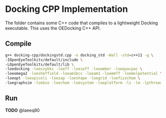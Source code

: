 # Docking CPP Implementation #

The folder contains some C++ code that compiles to a lightweight Docking executable. This uses the OEDocking C++ API.

## Compile

```bash
g++ docking-cpp/dockingstd.cpp -o docking_std -Wall -std=c++11 -g \
-IOpenEyeToolkits/default/include \
-LOpenEyeToolkits/default/lib \
-loedocking -loeszybki -loeff -loeieff -loeamber -loequacpac \
-loeomega2 -loesheffield -loeam1bcc -loeam1 -loemmff -loemolpotential \
-loeopt -loespicoli -loezap -loeshape -loegrid -loefizzchem \
-loegraphsim -loebio -loechem -loesystem -loeplatform -lz -lm -lpthread
```

## Run

**TODO** @laeeq80
